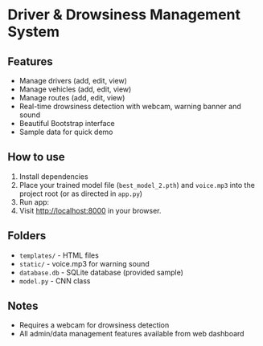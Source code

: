 # Driver & Drowsiness Management System

## Features
- Manage drivers (add, edit, view)
- Manage vehicles (add, edit, view)
- Manage routes (add, edit, view)
- Real-time drowsiness detection with webcam, warning banner and sound
- Beautiful Bootstrap interface
- Sample data for quick demo

## How to use
1. Install dependencies
2. Place your trained model file (`best_model_2.pth`) and `voice.mp3` into the project root (or as directed in `app.py`)
3. Run app:
4. Visit [http://localhost:8000](http://localhost:8000) in your browser.

## Folders
- `templates/` - HTML files
- `static/` - voice.mp3 for warning sound
- `database.db` - SQLite database (provided sample)
- `model.py` - CNN class

## Notes
- Requires a webcam for drowsiness detection
- All admin/data management features available from web dashboard
